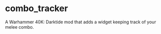 # combo_tracker
 A Warhammer 40K: Darktide mod that adds a widget keeping track of your melee combo.
